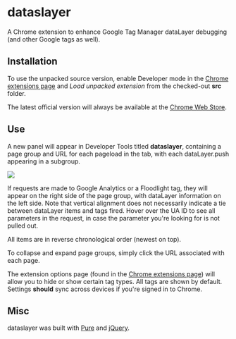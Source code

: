 dataslayer
==========

A Chrome extension to enhance Google Tag Manager dataLayer debugging (and other Google tags as well).

Installation
------------
To use the unpacked source version, enable Developer mode in the [Chrome extensions page](chrome://extensions/) and *Load unpacked extension* from the checked-out **src** folder.

The latest official version will always be available at the [Chrome Web Store](https://chrome.google.com/webstore/detail/dataslayer/ikbablmmjldhamhcldjjigniffkkjgpo).

Use
---
A new panel will appear in Developer Tools titled **dataslayer**, containing a page group and URL for each pageload in the tab, with each dataLayer.push appearing in a subgroup.

![](http://i.imgur.com/2H2t85K.png)

If requests are made to Google Analytics or a Floodlight tag, they will appear on the right side of the page group, with dataLayer information on the left side. Note that vertical alignment does not necessarily indicate a tie between dataLayer items and tags fired. Hover over the UA ID to see all parameters in the request, in case the parameter you're looking for is not pulled out.

All items are in reverse chronological order (newest on top).

To collapse and expand page groups, simply click the URL associated with each page.

The extension options page (found in the [Chrome extensions page](chrome://extensions/)) will allow you to hide or show certain tag types. All tags are shown by default. Settings **should** sync across devices if you're signed in to Chrome.

Misc
----
dataslayer was built with [Pure](http://purecss.io/) and [jQuery](http://jquery.com/).